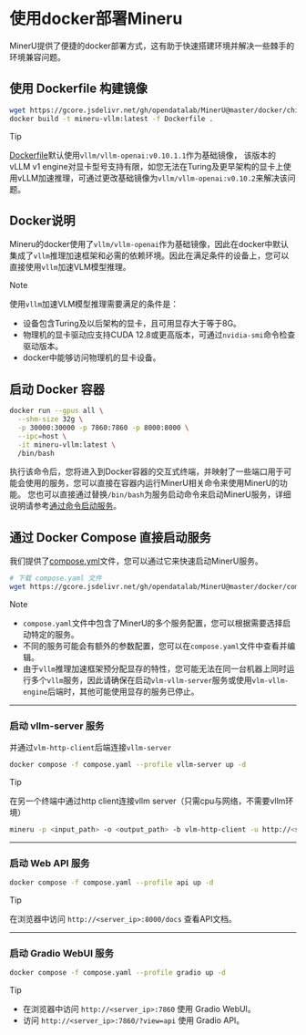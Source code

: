 # 使用docker部署Mineru

MinerU提供了便捷的docker部署方式，这有助于快速搭建环境并解决一些棘手的环境兼容问题。

## 使用 Dockerfile 构建镜像

```bash
wget https://gcore.jsdelivr.net/gh/opendatalab/MinerU@master/docker/china/Dockerfile
docker build -t mineru-vllm:latest -f Dockerfile .
```

> [!TIP]
> [Dockerfile](https://github.com/opendatalab/MinerU/blob/master/docker/china/Dockerfile)默认使用`vllm/vllm-openai:v0.10.1.1`作为基础镜像，
> 该版本的vLLM v1 engine对显卡型号支持有限，如您无法在Turing及更早架构的显卡上使用vLLM加速推理，可通过更改基础镜像为`vllm/vllm-openai:v0.10.2`来解决该问题。

## Docker说明

Mineru的docker使用了`vllm/vllm-openai`作为基础镜像，因此在docker中默认集成了`vllm`推理加速框架和必需的依赖环境。因此在满足条件的设备上，您可以直接使用`vllm`加速VLM模型推理。
> [!NOTE]
> 使用`vllm`加速VLM模型推理需要满足的条件是：
> 
> - 设备包含Turing及以后架构的显卡，且可用显存大于等于8G。
> - 物理机的显卡驱动应支持CUDA 12.8或更高版本，可通过`nvidia-smi`命令检查驱动版本。
> - docker中能够访问物理机的显卡设备。


## 启动 Docker 容器

```bash
docker run --gpus all \
  --shm-size 32g \
  -p 30000:30000 -p 7860:7860 -p 8000:8000 \
  --ipc=host \
  -it mineru-vllm:latest \
  /bin/bash
```

执行该命令后，您将进入到Docker容器的交互式终端，并映射了一些端口用于可能会使用的服务，您可以直接在容器内运行MinerU相关命令来使用MinerU的功能。
您也可以直接通过替换`/bin/bash`为服务启动命令来启动MinerU服务，详细说明请参考[通过命令启动服务](https://opendatalab.github.io/MinerU/zh/usage/quick_usage/#apiwebuihttp-clientserver)。

## 通过 Docker Compose 直接启动服务

我们提供了[compose.yml](https://github.com/opendatalab/MinerU/blob/master/docker/compose.yaml)文件，您可以通过它来快速启动MinerU服务。

```bash
# 下载 compose.yaml 文件
wget https://gcore.jsdelivr.net/gh/opendatalab/MinerU@master/docker/compose.yaml
```
>[!NOTE]
>  
>- `compose.yaml`文件中包含了MinerU的多个服务配置，您可以根据需要选择启动特定的服务。
>- 不同的服务可能会有额外的参数配置，您可以在`compose.yaml`文件中查看并编辑。
>- 由于`vllm`推理加速框架预分配显存的特性，您可能无法在同一台机器上同时运行多个`vllm`服务，因此请确保在启动`vlm-vllm-server`服务或使用`vlm-vllm-engine`后端时，其他可能使用显存的服务已停止。

---

### 启动 vllm-server 服务
并通过`vlm-http-client`后端连接`vllm-server`
  ```bash
  docker compose -f compose.yaml --profile vllm-server up -d
  ```
  >[!TIP]
  >在另一个终端中通过http client连接vllm server（只需cpu与网络，不需要vllm环境）
  > ```bash
  > mineru -p <input_path> -o <output_path> -b vlm-http-client -u http://<server_ip>:30000
  > ```

---

### 启动 Web API 服务
  ```bash
  docker compose -f compose.yaml --profile api up -d
  ```
  >[!TIP]
  >在浏览器中访问 `http://<server_ip>:8000/docs` 查看API文档。

---

### 启动 Gradio WebUI 服务
  ```bash
  docker compose -f compose.yaml --profile gradio up -d
  ```
  >[!TIP]
  > 
  >- 在浏览器中访问 `http://<server_ip>:7860` 使用 Gradio WebUI。
  >- 访问 `http://<server_ip>:7860/?view=api` 使用 Gradio API。